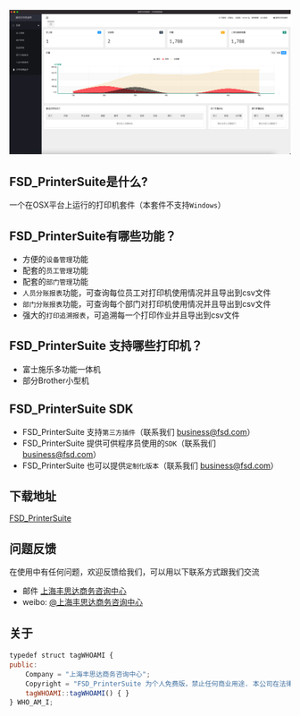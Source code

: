 ﻿![FSD_PrinterSuite](FSD_PrinterSuite.png)

## FSD_PrinterSuite是什么?
一个在OSX平台上运行的打印机套件（本套件不支持`Windows`）

## FSD_PrinterSuite有哪些功能？
* 方便的`设备管理`功能
* 配套的`员工管理`功能
* 配套的`部门管理`功能
* `人员分账报表`功能，可查询每位员工对打印机使用情况并且导出到csv文件
* `部门分账报表`功能，可查询每个部门对打印机使用情况并且导出到csv文件
* 强大的`打印追溯报表`，可追溯每一个打印作业并且导出到csv文件

## FSD_PrinterSuite 支持哪些打印机？
* 富士施乐多功能一体机
* 部分Brother小型机

## FSD_PrinterSuite SDK
* FSD_PrinterSuite 支持`第三方插件`（联系我们 [business@fsd.com](mailto:business@fsd.com)）
* FSD_PrinterSuite 提供可供程序员使用的`SDK`（联系我们 [business@fsd.com](mailto:business@fsd.com)）
* FSD_PrinterSuite 也可以提供`定制化版本`（联系我们 [business@fsd.com](mailto:business@fsd.com)）

## 下载地址
[FSD_PrinterSuite](https://github.com/shgic/FSD_PrinterSuite/releases)

## 问题反馈
在使用中有任何问题，欢迎反馈给我们，可以用以下联系方式跟我们交流
* 邮件 [上海丰思达商务咨询中心](mailto:www.baidu.com)
* weibo: [@上海丰思达商务咨询中心](https://weibo.com/)

## 关于
```javascript
typedef struct tagWHOAMI {
public:
    Company = "上海丰思达商务咨询中心";
    Copyright = "FSD_PrinterSuite 为个人免费版，禁止任何商业用途. 本公司在法律允许的范围内保留最终解释权";
    tagWHOAMI::tagWHOAMI() { }
} WHO_AM_I;
```
